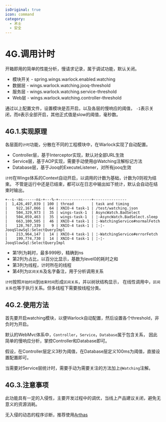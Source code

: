 ```yaml
---
isOriginal: true
icon: command
category:
  - 术士
  - 安全
---
```


# 4G.调用计时

开箱即用的简单的性能分析，慢请求记录，属于调试功能，默认关闭。

* 模块开关 - spring.wings.warlock.enabled.watching
* 数据层 - wings.warlock.watching.jooq-threshold
* 服务层 - wings.warlock.watching.service-threshold
* Web层 - wings.warlock.watching.controller-threshold

通过以上配置文件，设置模块是否开启，以及各层的慢响应的阈值，
`-1`表示关闭，而`0`表示全部开启，其他正式值是slow的阈值，毫秒数。

## 4G.1.实现原理

各层面的`计时`功能，分散在不同的工程模块中，在Warlock实现了自动配置。

* Controller层，基于Interceptor实现，默认对全部URL生效
* Service层，基于AOP实现，需要手动使用@Watching注解标记方法
* Database层，基于Jooq的ExecuteListener，对所有jooq生效

`计时`在Wings体系的Context自动开启，以调用的计数为基础，计数为0则视为结束。
不管是运行中还是已结束，都可以在日志中输出如下统计，默认会自动在结束时输出。

```text
+--s--ms------ns-+---%-+---------------+---------------
|  1,426,497,039 | 100 | thread        | task and timing 
|    922,167,066 |  64 | XNIO-4 task-1 | /test/watching.json
|    504,329,973 |  35 | wings-task-1  | AsyncWatch.BadSelect
|    504,059,463 |  35 | wings-task-1  | ¦-AsyncWatch.BadSelect.sleep
|    663,100,505 |  46 | XNIO-4 task-1 | ¦-WatchingService#normalFetch
|    128,767,339 |   9 | XNIO-4 task-1 | ¦-¦-JooqSlowSql:SelectQueryImpl
|    213,964,147 |  14 | XNIO-4 task-1 | ¦-WatchingService#errorFetch
|    199,774,730 |  14 | XNIO-4 task-1 | ¦-¦-JooqSlowSql:SelectQueryImpl
```

* 第1列为耗时，最多999秒，精确到ns
* 第2列为占比，以百分比显示，基数为level0的耗时之和
* 第3列为线程，计时所在的线程
* 第4列为`区间关系`及名字备注，用于分析调用关系

`计时`按照`开始时间`到`结束时间`形成`区间关系`，并以树状结构显示，
在线性调用中，`区间关系`也等于执行关系。但多线程下需要按线程分类。

## 4G.2.使用方法

首先要开启watching模块，以便Warlock自动配置，然后设置各个threshold，非负时为开启。

默认的WebMvc体系中，`Controller`，`Service`，`Database`属于包含关系，
因此简单的慢响应分析，掌控Controller和Database即可。

假设，在Controller层定义3秒为阈值，在Database层定义100ms为阈值，直接设置配置即可。

当需要对Service层统计时，需要手动为需要关注的方法加上`@Watching`注解。

## 4G.3.注意事项

此功能具有一定的入侵性，主要开发过程中的调优，当线上产品建议关闭，避免无意义的资源消耗。

无入侵的动态的程序诊断，推荐使用[Arthas](https://github.com/alibaba/arthas)
